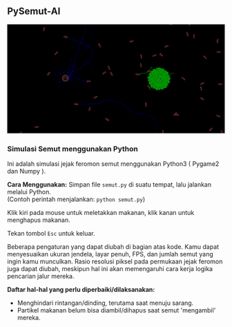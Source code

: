## PySemut-AI
![Preview](preview.gif)
### Simulasi Semut menggunakan Python

Ini adalah simulasi jejak feromon semut menggunakan Python3 ( Pygame2 dan Numpy ).

**Cara Menggunakan:**
Simpan file `semut.py` di suatu tempat, lalu jalankan melalui Python.  
(Contoh perintah menjalankan: `python semut.py`)

Klik kiri pada mouse untuk meletakkan makanan, klik kanan untuk menghapus makanan.

Tekan tombol `Esc` untuk keluar.

Beberapa pengaturan yang dapat diubah di bagian atas kode. Kamu dapat menyesuaikan ukuran jendela, layar penuh, FPS, dan jumlah semut yang ingin kamu munculkan. Rasio resolusi piksel pada permukaan jejak feromon juga dapat diubah, meskipun hal ini akan memengaruhi cara kerja logika pencarian jalur mereka.

**Daftar hal-hal yang perlu diperbaiki/dilaksanakan:**
- Menghindari rintangan/dinding, terutama saat menuju sarang.
- Partikel makanan belum bisa diambil/dihapus saat semut 'mengambil' mereka.


